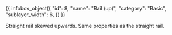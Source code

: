 {{ infobox_object({
	"id": 8,
	"name": "Rail (up)",
	"category": "Basic",
	"sublayer_width": 6,
}) }}

Straight rail skewed upwards. Same properties as the straight rail.